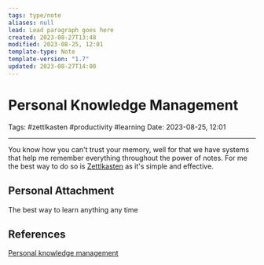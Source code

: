 ```yaml
---
tags: type/note
aliases: null
lead: Lead paragraph goes here
created: 2023-08-27T13:48
modified: 2023-08-25, 12:01
template-type: Note
template-version: "1.7"
updated: 2023-08-27T14:00
---
```


# Personal Knowledge Management

Tags: #zettlkasten #productivity #learning 
Date: 2023-08-25, 12:01

---

You know how you can't trust your memory, well for that we have systems that help me remember everything throughout the power of notes. For me the best way to do so is [Zettlkasten](Zettlkasten.md) as it's simple and effective.

## Personal Attachment

The best way to learn anything any time

## References

[Personal knowledge management](.md)
